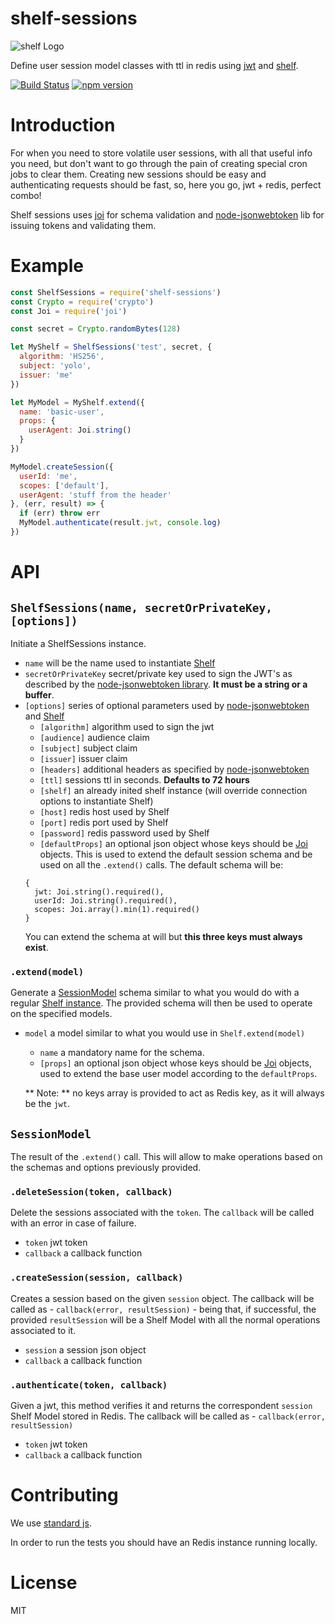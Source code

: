 # shelf-sessions

![shelf Logo](https://avatars1.githubusercontent.com/u/14891842?v=3&s=200)

Define user session model classes with ttl in redis using [jwt](https://github.com/auth0/node-jsonwebtoken) and [shelf](https://github.com/shelf-js/shelf).

[![Build Status](https://travis-ci.org/shelf-js/shelf-sessions.svg?branch=master)](https://travis-ci.org/shelf-js/shelf-sessions)
[![npm version](https://img.shields.io/npm/v/shelf-sessions.svg)](https://www.npmjs.com/package/shelf-sessions)

# Introduction

For when you need to store volatile user sessions, with all that useful info you need, but don't want to go through the pain of creating special cron jobs to clear them. Creating new sessions should be easy and authenticating requests should be fast, so, here you go, jwt + redis, perfect combo!

Shelf sessions uses [joi](https://github.com/hapijs/joi) for schema validation and [node-jsonwebtoken](https://github.com/auth0/node-jsonwebtoken) lib for issuing tokens and validating them.

# Example

```javascript
const ShelfSessions = require('shelf-sessions')
const Crypto = require('crypto')
const Joi = require('joi')

const secret = Crypto.randomBytes(128)

let MyShelf = ShelfSessions('test', secret, {
  algorithm: 'HS256',
  subject: 'yolo',
  issuer: 'me'
})

let MyModel = MyShelf.extend({
  name: 'basic-user',
  props: {
    userAgent: Joi.string()
  }
})

MyModel.createSession({
  userId: 'me',
  scopes: ['default'],
  userAgent: 'stuff from the header'
}, (err, result) => {
  if (err) throw err
  MyModel.authenticate(result.jwt, console.log)
})
```

# API
## `ShelfSessions(name, secretOrPrivateKey, [options])`
Initiate a ShelfSessions instance.
- `name` will be the name used to instantiate [Shelf](https://github.com/shelf-js/shelf)
- `secretOrPrivateKey` secret/private key used to sign the JWT's as described by the [node-jsonwebtoken library](https://github.com/auth0/node-jsonwebtoken). **It must be a string or a buffer**.
- `[options]` series of optional parameters used by [node-jsonwebtoken](https://github.com/auth0/node-jsonwebtoken) and [Shelf](https://github.com/shelf-js/shelf)
    - `[algorithm]` algorithm used to sign the jwt
    - `[audience]` audience claim
    - `[subject]` subject claim
    - `[issuer]` issuer claim
    - `[headers]` additional headers as specified by [node-jsonwebtoken](https://github.com/auth0/node-jsonwebtoken)
    - `[ttl]` sessions ttl in seconds. **Defaults to 72 hours**
    - `[shelf]` an already inited shelf instance (will override connection options to instantiate Shelf)
    - `[host]` redis host used by Shelf
    - `[port]` redis port used by Shelf
    - `[password]` redis password used by Shelf
    - `[defaultProps]` an optional json object whose keys should be [Joi](https://github.com/hapijs/joi) objects. This is used to extend the default session schema and be used on all the `.extend()` calls. The default schema will be:
    ```
    {
      jwt: Joi.string().required(),
      userId: Joi.string().required(),
      scopes: Joi.array().min(1).required()
    }
    ```
    You can extend the schema at will but **this three keys must always exist**.

### `.extend(model)`
Generate a [SessionModel]() schema similar to what you would do with a regular [Shelf instance](https://github.com/shelf-js/shelf). The provided schema will then be used to operate on the specified models.
- `model` a model similar to what you would use in `Shelf.extend(model)`
    - `name` a mandatory name for the schema.
    - `[props]` an optional json object whose keys should be [Joi](https://github.com/hapijs/joi) objects, used to extend the base user model according to the `defaultProps`.

    ** Note: ** no keys array is provided to act as Redis key, as it will always be the `jwt`.

## `SessionModel`
The result of the `.extend()` call. This will allow to make operations based on the schemas and options previously provided.

### `.deleteSession(token, callback)`
Delete the sessions associated with the `token`. The `callback` will be called with an error in case of failure.
- `token` jwt token
- `callback` a callback function

### `.createSession(session, callback)`
Creates a session based on the given `session` object. The callback will be called as - `callback(error, resultSession)` - being that, if successful, the provided `resultSession` will be a Shelf Model with all the normal operations associated to it.
- `session` a session json object
- `callback` a callback function

### `.authenticate(token, callback)`
Given a jwt, this method verifies it and returns the correspondent `session` Shelf Model stored in Redis. The callback will be called as - `callback(error, resultSession)`
- `token` jwt token
- `callback` a callback function

# Contributing

We use [standard js](https://github.com/feross/standard).

In order to run the tests you should have an Redis instance running locally.

# License

MIT
